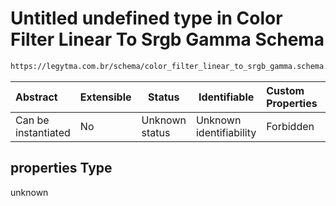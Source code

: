 # Untitled undefined type in Color Filter Linear To Srgb Gamma Schema

```txt
https://legytma.com.br/schema/color_filter_linear_to_srgb_gamma.schema.json#/properties
```




| Abstract            | Extensible | Status         | Identifiable            | Custom Properties | Additional Properties | Access Restrictions | Defined In                                                                                                                        |
| :------------------ | ---------- | -------------- | ----------------------- | :---------------- | --------------------- | ------------------- | --------------------------------------------------------------------------------------------------------------------------------- |
| Can be instantiated | No         | Unknown status | Unknown identifiability | Forbidden         | Allowed               | none                | [color_filter_linear_to_srgb_gamma.schema.json\*](../schema/color_filter_linear_to_srgb_gamma.schema.json) |

## properties Type

unknown

